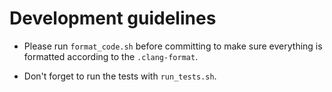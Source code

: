 Development guidelines
=========================

- Please run `format_code.sh` before committing to make sure
everything is formatted according to the `.clang-format`.

- Don't forget to run the tests with `run_tests.sh`.
